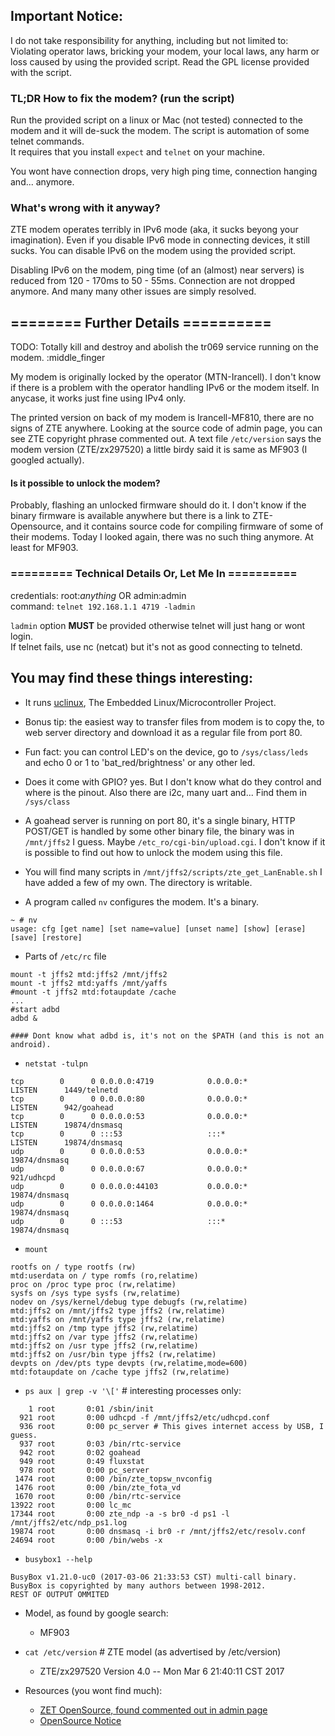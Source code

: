 ## Important Notice:

I do not take responsibility for anything, including but not limited to:
Violating operator laws, bricking your modem, your local laws, any harm or loss
caused by using the provided script. Read the GPL license provided with the
script.

### TL;DR How to fix the modem? (run the script)

Run the provided script on a linux or Mac (not tested) connected to the modem
and it will de-suck the modem. The script is automation of some telnet
commands.<br>
It requires that you install `expect` and `telnet` on your machine.

You wont have connection drops, very high ping time, connection hanging and...
anymore.

### What's wrong with it anyway?

ZTE modem operates terribly in IPv6 mode (aka, it sucks beyong your
imagination).  Even if you disable IPv6 mode in connecting devices, it still
sucks. You can disable IPv6 on the modem using the provided script.

Disabling IPv6 on the modem, ping time (of an (almost) near servers) is reduced
from 120 - 170ms to 50 - 55ms. Connection are not dropped anymore. And many
many other issues are simply resolved.


## ======== Further Details ==========

TODO: Totally kill and destroy and abolish the tr069 service running on the modem.
:middle_finger

My modem is originally locked by the operator (MTN-Irancell). I don't know if
there is a problem with the operator handling IPv6 or the modem itself. In
anycase, it works just fine using IPv4 only.

The printed version on back of my modem is Irancell-MF810, there are no signs
of ZTE anywhere. Looking at the source code of admin page, you can see ZTE
copyright phrase commented out. A text file `/etc/version` says the modem
version (ZTE/zx297520) a little birdy said it is same as MF903 (I googled
actually).

#### Is it possible to unlock the modem?

Probably, flashing an unlocked firmware should do it. I don't know if the
binary firmware is available anywhere but there is a link to ZTE-Opensource,
and it contains source code for compiling firmware of some of their modems.
Today I looked again, there was no such thing anymore. At least for MF903.

### ========= Technical Details Or, Let Me In ==========

credentials: root:*anything* OR admin:admin<br>
command: `telnet 192.168.1.1 4719 -ladmin`

`ladmin` option **MUST** be provided otherwise telnet will just hang or wont
login.<br>
If telnet fails, use nc (netcat) but it's not as good connecting to telnetd.

## You may find these things interesting:

- It runs [uclinux](http://www.uclinux.org/), The Embedded
  Linux/Microcontroller Project.

- Bonus tip: the easiest way to transfer files from modem is to copy the, to
  web server directory and download it as a regular file from port 80.

- Fun fact: you can control LED's on the device, go to `/sys/class/leds` and
  echo 0 or 1 to 'bat_red/brightness' or any other led.

- Does it come with GPIO? yes. But I don't know what do they control and where
  is the pinout. Also there are i2c, many uart and... Find them in `/sys/class`

- A goahead server is running on port 80, it's a single binary, HTTP POST/GET
  is handled by some other binary file, the binary was in `/mnt/jffs2` I guess.
  Maybe `/etc_ro/cgi-bin/upload.cgi`. I don't know if it is possible to find out
  how to unlock the modem using this file.

- You will find many scripts in `/mnt/jffs2/scripts/zte_get_LanEnable.sh` I
  have added a few of my own. The directory is writable.

- A program called `nv` configures the modem. It's a binary.
```
~ # nv
usage: cfg [get name] [set name=value] [unset name] [show] [erase] [save] [restore]
``` 

- Parts of `/etc/rc` file
```
mount -t jffs2 mtd:jffs2 /mnt/jffs2
mount -t jffs2 mtd:yaffs /mnt/yaffs
#mount -t jffs2 mtd:fotaupdate /cache
...
#start adbd
adbd &

#### Dont know what adbd is, it's not on the $PATH (and this is not an android).
```

- `netstat -tulpn`
```
tcp        0      0 0.0.0.0:4719            0.0.0.0:*               LISTEN      1449/telnetd
tcp        0      0 0.0.0.0:80              0.0.0.0:*               LISTEN      942/goahead
tcp        0      0 0.0.0.0:53              0.0.0.0:*               LISTEN      19874/dnsmasq
tcp        0      0 :::53                   :::*                    LISTEN      19874/dnsmasq
udp        0      0 0.0.0.0:53              0.0.0.0:*                           19874/dnsmasq
udp        0      0 0.0.0.0:67              0.0.0.0:*                           921/udhcpd
udp        0      0 0.0.0.0:44103           0.0.0.0:*                           19874/dnsmasq
udp        0      0 0.0.0.0:1464            0.0.0.0:*                           19874/dnsmasq
udp        0      0 :::53                   :::*                                19874/dnsmasq
``` 

- `mount`
```
rootfs on / type rootfs (rw)
mtd:userdata on / type romfs (ro,relatime)
proc on /proc type proc (rw,relatime)
sysfs on /sys type sysfs (rw,relatime)
nodev on /sys/kernel/debug type debugfs (rw,relatime)
mtd:jffs2 on /mnt/jffs2 type jffs2 (rw,relatime)
mtd:yaffs on /mnt/yaffs type jffs2 (rw,relatime)
mtd:jffs2 on /tmp type jffs2 (rw,relatime)
mtd:jffs2 on /var type jffs2 (rw,relatime)
mtd:jffs2 on /usr type jffs2 (rw,relatime)
mtd:jffs2 on /usr/bin type jffs2 (rw,relatime)
devpts on /dev/pts type devpts (rw,relatime,mode=600)
mtd:fotaupdate on /cache type jffs2 (rw,relatime)
```

- `ps aux | grep -v '\['` # interesting processes only:
```
    1 root       0:01 /sbin/init
  921 root       0:00 udhcpd -f /mnt/jffs2/etc/udhcpd.conf
  936 root       0:00 pc_server # This gives internet access by USB, I guess.
  937 root       0:03 /bin/rtc-service
  942 root       0:02 goahead
  949 root       0:49 fluxstat
  978 root       0:00 pc_server
 1474 root       0:00 /bin/zte_topsw_nvconfig
 1476 root       0:00 /bin/zte_fota_vd
 1670 root       0:00 /bin/rtc-service
13922 root       0:00 lc_mc
17344 root       0:00 zte_ndp -a -s br0 -d ps1 -l /mnt/jffs2/etc/ndp_ps1.log
19874 root       0:00 dnsmasq -i br0 -r /mnt/jffs2/etc/resolv.conf
24694 root       0:00 /bin/webs -x
```

- `busybox1 --help`
```
BusyBox v1.21.0-uc0 (2017-03-06 21:33:53 CST) multi-call binary.
BusyBox is copyrighted by many authors between 1998-2012.
REST OF OUTPUT OMMITED
```

- Model, as found by google search:
  - MF903

- `cat /etc/version` # ZTE model (as advertised by /etc/version)
  - ZTE/zx297520 Version 4.0 --  Mon Mar 6 21:40:11 CST 2017

- Resources (you wont find much):
  - [ZET OpenSource, found commented out in admin page](http://opensource.ztedevice.com)
  - [OpenSource Notice](http://download.ztedevices.com/device/global/support/opensource/mobilehotspot/notice/MF903_Open_Source_Software_Notice.pdf)

